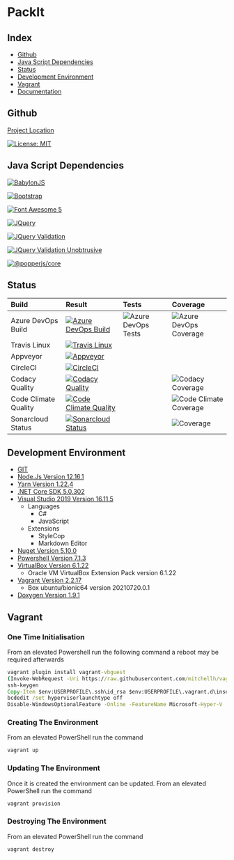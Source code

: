 # PackIt

## Index

- [Github](#github)
- [Java Script Dependencies](#java-script-dependencies)
- [Status](#status)
- [Development Environment](#development-environment)
- [Vagrant](#vagrant)
- [Documentation](./docs/DOXYGENHOME.md)

<a name="github"></a>

## Github

[Project Location](https://github.com/SimplyCodeUK/packer-strategy)

[![License: MIT](https://img.shields.io/badge/License-MIT-green.svg)](./LICENSE.md)

<a name="java-script-dependencies"></a>

## Java Script Dependencies

[![BabylonJS](https://img.shields.io/badge/BabylonJS-v5.0.0-green.svg)](https://www.jsdelivr.com/package/npm/babylonjs)

[![Bootstrap](https://img.shields.io/badge/Bootstrap-v5.1.3-green.svg)](https://www.jsdelivr.com/package/npm/bootstrap)

[![Font Awesome 5](https://img.shields.io/badge/FontAwesome-v5.4.1-green.svg)](https://www.jsdelivr.com/package/npm/font-awesome-5-css)

[![JQuery](https://img.shields.io/badge/JQuery-v3.6.0-green.svg)](https://www.jsdelivr.com/package/npm/jquery)

[![JQuery Validation](https://img.shields.io/badge/JQueryValidation-v1.19.3-green.svg)](https://www.jsdelivr.com/package/npm/jquery-validation)

[![JQuery Validation Unobtrusive](https://img.shields.io/badge/JQueryValidationUnobtrusive-v3.2.12-green.svg)](https://www.jsdelivr.com/package/npm/jquery-validation-unobtrusive)

[![@popperjs/core](https://img.shields.io/badge/@PopperJsCore-v2.10.2-green.svg)](https://www.jsdelivr.com/package/npm/@popperjs/core)

<a name="status"></a>

## Status

| Build                 | Result | Tests | Coverage |
| :----                 | :----- | :---- | :------- |
| Azure DevOps Build    | [![Azure DevOps Build](https://simplycodeuk.visualstudio.com/_apis/public/build/definitions/e0e00fa3-b395-4320-937a-56af7d655cc5/1/badge)](https://simplycodeuk.visualstudio.com/packer-strategy/_build/index?context=mine&path=%5C&definitionId=1&_a=completed) | ![Azure DevOps Tests](https://img.shields.io/azure-devops/tests/simplycodeuk/packer-strategy/1) | ![Azure DevOps Coverage](https://img.shields.io/azure-devops/coverage/simplycodeuk/packer-strategy/1) |
| Travis Linux          | [![Travis Linux](https://app.travis-ci.com/SimplyCodeUK/packer-strategy.svg)](https://app.travis-ci.com/SimplyCodeUK/packer-strategy) | | |
| Appveyor              | [![Appveyor](https://ci.appveyor.com/api/projects/status/h2ii287cd49liemf?svg=true)](https://ci.appveyor.com/project/louisnayegon/packer-strategy) | | |
| CircleCI              | [![CircleCI](https://circleci.com/gh/SimplyCodeUK/packer-strategy.svg?style=shield)](https://circleci.com/gh/SimplyCodeUK/packer-strategy) | |
| Codacy Quality        | [![Codacy Quality](https://api.codacy.com/project/badge/Grade/d7a5a9f269a744d38dcda165f328517a)](https://app.codacy.com/manual/SimplyCodeUK/packer-strategy/dashboard) | | ![Codacy Coverage](https://app.codacy.com/project/badge/Coverage/d7a5a9f269a744d38dcda165f328517a) |
| Code Climate Quality  | [![Code Climate Quality](https://api.codeclimate.com/v1/badges/429a3e46a3799c29b0b0/maintainability)](https://codeclimate.com/github/SimplyCodeUK/packer-strategy) | | ![Code Climate Coverage](https://img.shields.io/codeclimate/coverage/SimplyCodeUK/packer-strategy) |
| Sonarcloud Status     | [![Sonarcloud Status](https://sonarcloud.io/api/project_badges/measure?project=SimplyCodeUK_packer-strategy&metric=alert_status)](https://sonarcloud.io/dashboard?id=SimplyCodeUK_packer-strategy) | | ![Coverage](https://sonarcloud.io/api/project_badges/measure?project=SimplyCodeUK_packer-strategy&metric=coverage) |

<a name="development-environment"></a>

## Development Environment

- [GIT](https://git-scm.com/)
- [Node.Js Version 12.16.1](https://nodejs.org/)
- [Yarn Version 1.22.4](https://yarnpkg.com/)
- [.NET Core SDK 5.0.302](https://dotnet.microsoft.com/)
- [Visual Studio 2019 Version 16.11.5](https://www.visualstudio.com/)
  - Languages
    - C#
    - JavaScript
  - Extensions
    - StyleCop
    - Markdown Editor
- [Nuget Version 5.10.0](https://www.nuget.org/)
- [Powershell Version 7.1.3](https://docs.microsoft.com/en-us/powershell/)
- [VirtualBox Version 6.1.22](https://www.virtualbox.org/)
  - Oracle VM VirtualBox Extension Pack version 6.1.22
- [Vagrant Version 2.2.17](https://www.vagrantup.com/)
  - Box ubuntu/bionic64 version 20210720.0.1
- [Doxygen Version 1.9.1](https://www.doxygen.nl/)

<a name="vagrant"></a>

## Vagrant

<a name="one-time-initialisation"></a>

### One Time Initialisation

From an elevated Powershell run the following command a reboot may be required
afterwards

```cmd
vagrant plugin install vagrant-vbguest
(Invoke-WebRequest -Uri https://raw.githubusercontent.com/mitchellh/vagrant/master/keys/vagrant.pub -UseBasicParsing).Content > "$env:USERPROFILE\.ssh/authorized_keys"
ssh-keygen
Copy-Item $env:USERPROFILE\.ssh\id_rsa $env:USERPROFILE\.vagrant.d\insecure_private_key -Force
bcdedit /set hypervisorlaunchtype off
Disable-WindowsOptionalFeature -Online -FeatureName Microsoft-Hyper-V
```

<a name="creating-the-environment"></a>

### Creating The Environment

From an elevated PowerShell run the command

```cmd
vagrant up
```

<a name="updating-the-environment"></a>

### Updating The Environment

Once it is created the environment can be updated.
From an elevated PowerShell run the command

```cmd
vagrant provision
```

<a name="destroying-the-environment"></a>

### Destroying The Environment

From an elevated PowerShell run the command

```cmd
vagrant destroy
```
